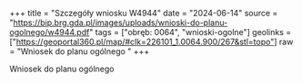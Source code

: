 +++
title = "Szczegóły wniosku W4944"
date = "2024-06-14"
source = "https://bip.brg.gda.pl/images/uploads/wnioski-do-planu-ogolnego/w4944.pdf"
tags = ["obręb: 0064", "wnioski-ogolne"]
geolinks = ["https://geoportal360.pl/map/#clk=226101_1.0064.900/267&stl=topo"]
raw = "Wniosek do planu ogólnego "
+++

Wniosek do planu ogólnego



